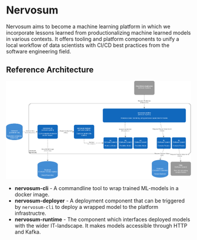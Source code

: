 # Nervosum

Nervosum aims to become a machine learning platform in which we incorporate lessons learned from productionalizing machine learned models in various contexts. It offers tooling and platform components to unify a local workflow of data scientists with CI/CD best practices from the software engineering field.

## Reference Architecture

![Reference Architecture](docs/reference-architecture.png)

* **nervosum-cli** - A commandline tool to wrap trained ML-models in a docker image.
* **nervosum-deployer** - A deployment component that can be triggered by `nervosum-cli` to deploy a wrapped model to the platform infrastructre.
* **nervosum-runtime** - The component which interfaces deployed models with the wider IT-landscape. It makes models accessible through HTTP and Kafka.
